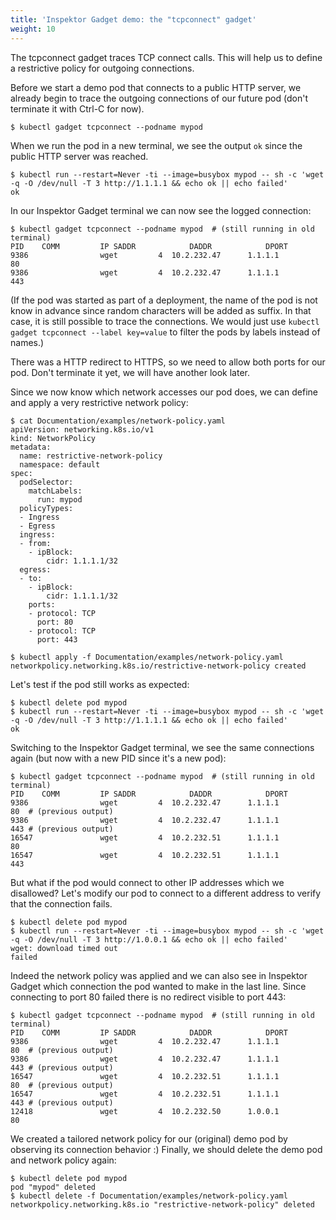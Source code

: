 ```yaml
---
title: 'Inspektor Gadget demo: the "tcpconnect" gadget'
weight: 10
---
```


The tcpconnect gadget traces TCP connect calls.
This will help us to define a restrictive policy for outgoing connections.


Before we start a demo pod that connects to a public HTTP server, we already begin to trace
the outgoing connections of our future pod (don't terminate it with Ctrl-C for now).


```
$ kubectl gadget tcpconnect --podname mypod
```

When we run the pod in a new terminal, we see the output `ok` since the public HTTP server was reached.

```
$ kubectl run --restart=Never -ti --image=busybox mypod -- sh -c 'wget -q -O /dev/null -T 3 http://1.1.1.1 && echo ok || echo failed'
ok
```

In our Inspektor Gadget terminal we can now see the logged connection:

```
$ kubectl gadget tcpconnect --podname mypod  # (still running in old terminal)
PID    COMM         IP SADDR            DADDR            DPORT
9386                wget         4  10.2.232.47      1.1.1.1          80
9386                wget         4  10.2.232.47      1.1.1.1          443
```

(If the pod was started as part of a deployment, the name of the pod is not know
in advance since random characters will be added as suffix.
In that case, it is still possible to trace the connections. We would just
use `kubectl gadget tcpconnect --label key=value` to filter the pods by
labels instead of names.)

There was a HTTP redirect to HTTPS, so we need to allow both ports for our pod.
Don't terminate it yet, we will have another look later.

Since we now know which network accesses our pod does, we can define and apply a very
restrictive network policy:

```
$ cat Documentation/examples/network-policy.yaml
apiVersion: networking.k8s.io/v1
kind: NetworkPolicy
metadata:
  name: restrictive-network-policy
  namespace: default
spec:
  podSelector:
    matchLabels:
      run: mypod
  policyTypes:
  - Ingress
  - Egress
  ingress:
  - from:
    - ipBlock:
        cidr: 1.1.1.1/32
  egress:
  - to:
    - ipBlock:
        cidr: 1.1.1.1/32
    ports:
    - protocol: TCP
      port: 80
    - protocol: TCP
      port: 443

$ kubectl apply -f Documentation/examples/network-policy.yaml
networkpolicy.networking.k8s.io/restrictive-network-policy created
```

Let's test if the pod still works as expected:

```
$ kubectl delete pod mypod
$ kubectl run --restart=Never -ti --image=busybox mypod -- sh -c 'wget -q -O /dev/null -T 3 http://1.1.1.1 && echo ok || echo failed'
ok

```

Switching to the Inspektor Gadget terminal, we see the same connections again
(but now with a new PID since it's a new pod):

```
$ kubectl gadget tcpconnect --podname mypod  # (still running in old terminal)
PID    COMM         IP SADDR            DADDR            DPORT
9386                wget         4  10.2.232.47      1.1.1.1          80  # (previous output)
9386                wget         4  10.2.232.47      1.1.1.1          443 # (previous output)
16547               wget         4  10.2.232.51      1.1.1.1          80
16547               wget         4  10.2.232.51      1.1.1.1          443
```

But what if the pod would connect to other IP addresses which we disallowed?
Let's modify our pod to connect to a different address to verify that the connection fails.

```
$ kubectl delete pod mypod
$ kubectl run --restart=Never -ti --image=busybox mypod -- sh -c 'wget -q -O /dev/null -T 3 http://1.0.0.1 && echo ok || echo failed'
wget: download timed out
failed
```

Indeed the network policy was applied and we can also see in Inspektor Gadget which
connection the pod wanted to make in the last line. Since connecting to port 80 failed
there is no redirect visible to port 443:

```
$ kubectl gadget tcpconnect --podname mypod  # (still running in old terminal)
PID    COMM         IP SADDR            DADDR            DPORT
9386                wget         4  10.2.232.47      1.1.1.1          80  # (previous output)
9386                wget         4  10.2.232.47      1.1.1.1          443 # (previous output)
16547               wget         4  10.2.232.51      1.1.1.1          80  # (previous output)
16547               wget         4  10.2.232.51      1.1.1.1          443 # (previous output)
12418               wget         4  10.2.232.50      1.0.0.1          80
```

We created a tailored network policy for our (original) demo pod by observing its connection behavior :)
Finally, we should delete the demo pod and network policy again:

```
$ kubectl delete pod mypod
pod "mypod" deleted
$ kubectl delete -f Documentation/examples/network-policy.yaml
networkpolicy.networking.k8s.io "restrictive-network-policy" deleted
```

